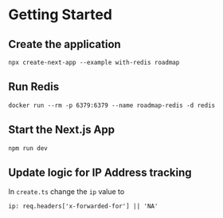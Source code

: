 # Getting Started

## Create the application

```
npx create-next-app --example with-redis roadmap
```


## Run Redis

```
docker run --rm -p 6379:6379 --name roadmap-redis -d redis
```


## Start the Next.js App

```
npm run dev
```

## Update logic for IP Address tracking
In `create.ts` change the `ip` value to
```
ip: req.headers['x-forwarded-for'] || 'NA'
```
